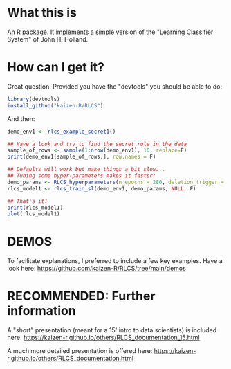 # What this is

An R package. It implements a simple version of the "Learning Classifier System" of John H. Holland.

# How can I get it?

Great question. Provided you have the "devtools" you should be able to do:

```R
library(devtools)
install_github("kaizen-R/RLCS")
```

And then:

```R
demo_env1 <- rlcs_example_secret1()

## Have a look and try to find the secret rule in the data
sample_of_rows <- sample(1:nrow(demo_env1), 10, replace=F)
print(demo_env1[sample_of_rows,], row.names = F)

## Defaults will work but make things a bit slow...
## Tuning some hyper-parameters makes it faster:
demo_params <- RLCS_hyperparameters(n_epochs = 280, deletion_trigger = 40, deletion_threshold = 0.9)
rlcs_model1 <- rlcs_train_sl(demo_env1, demo_params, NULL, F)

## That's it!
print(rlcs_model1)
plot(rlcs_model1)
```

# DEMOS

To facilitate explanations, I preferred to include a few key examples.
Have a look here: https://github.com/kaizen-R/RLCS/tree/main/demos

# RECOMMENDED: Further information

A "short" presentation (meant for a 15' intro to data scientists) is included here:
https://kaizen-r.github.io/others/RLCS_documentation_15.html

A much more detailed presentation is offered here:
https://kaizen-r.github.io/others/RLCS_documentation.html

